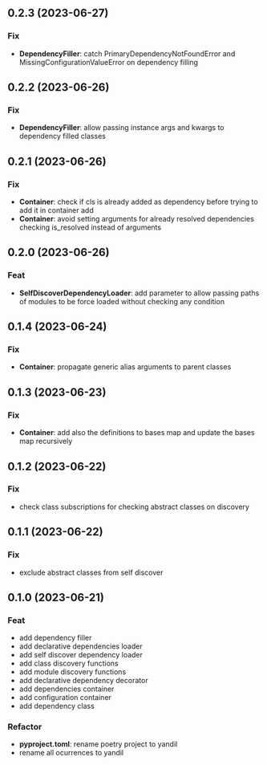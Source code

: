 ## 0.2.3 (2023-06-27)

### Fix

- **DependencyFiller**: catch PrimaryDependencyNotFoundError and MissingConfigurationValueError on dependency filling

## 0.2.2 (2023-06-26)

### Fix

- **DependencyFiller**: allow passing instance args and kwargs to dependency filled classes

## 0.2.1 (2023-06-26)

### Fix

- **Container**: check if cls is already added as dependency before trying to add it in container add
- **Container**: avoid setting arguments for already resolved dependencies checking is_resolved instead of arguments

## 0.2.0 (2023-06-26)

### Feat

- **SelfDiscoverDependencyLoader**: add parameter to allow passing paths of modules to be force loaded without checking any condition

## 0.1.4 (2023-06-24)

### Fix

- **Container**: propagate generic alias arguments to parent classes

## 0.1.3 (2023-06-23)

### Fix

- **Container**: add also the definitions to bases map and update the bases map recursively

## 0.1.2 (2023-06-22)

### Fix

- check class subscriptions for checking abstract classes on discovery

## 0.1.1 (2023-06-22)

### Fix

- exclude abstract classes from self discover

## 0.1.0 (2023-06-21)

### Feat

- add dependency filler
- add declarative dependencies loader
- add self discover dependency loader
- add class discovery functions
- add module discovery functions
- add declarative dependency decorator
- add dependencies container
- add configuration container
- add dependency class

### Refactor

- **pyproject.toml**: rename poetry project to yandil
- rename all ocurrences to yandil
